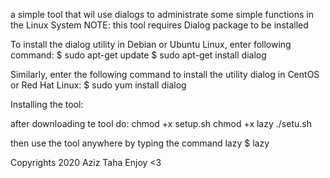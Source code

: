 a simple tool that wil use dialogs to administrate some simple functions in the Linux System
NOTE:
this tool requires Dialog package to be installed

To install the dialog utility in Debian or Ubuntu Linux, enter following command:
$ sudo apt-get update
$ sudo apt-get install dialog

Similarly, enter the following command to install the utility dialog in CentOS or Red Hat Linux:
$ sudo yum install dialog

Installing the tool:

after downloading te tool do:
chmod +x setup.sh
chmod +x lazy
./setu.sh

then use the tool anywhere by typing the command lazy
$ lazy

Copyrights 2020 Aziz Taha
Enjoy <3
